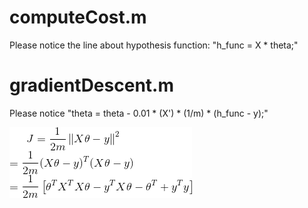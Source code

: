 # computeCost.m
Please notice the line about hypothesis function: "h_func = X * theta;"

# gradientDescent.m
Please notice "theta = theta - 0.01 * (X') * (1/m) * (h_func - y);"

![network](https://github.com/SHIsue/ML_coursera_Andrew-Ng/blob/master/ex1/equation/eq1.gif)


